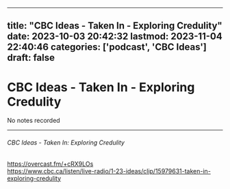 
---
title: "CBC Ideas - Taken In - Exploring Credulity"
date: 2023-10-03 20:42:32
lastmod: 2023-11-04 22:40:46
categories: ['podcast', 'CBC Ideas']
draft: false
---


# CBC Ideas - Taken In - Exploring Credulity
No notes recorded

---
###### CBC Ideas - Taken In: Exploring Credulity

https://overcast.fm/+cRX9LOs  
https://www.cbc.ca/listen/live-radio/1-23-ideas/clip/15979631-taken-in-exploring-credulity

<!-- #public -->
<!-- #podcast -->
<!-- #CBC Ideas# -->

<!-- {BearID:EAE4DD6F-82DA-4D4C-A3D4-5E8477D70EE3} -->
